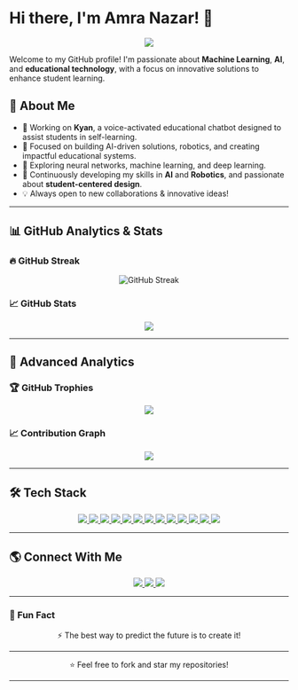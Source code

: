 # Hi there, I'm Amra Nazar! 👋

<p align="center">
  <img src="https://readme-typing-svg.herokuapp.com?font=Fira+Code&duration=3000&pause=500&color=F70000&width=600&center=true&vCenter=true&lines=Robotics+%7C+AI+%7C+Automation;Passionate+ML+%26+AI+Enthusiast;Innovative+Tech+Explorer;Always+Open+to+Collaboration"/>
</p>

Welcome to my GitHub profile! I'm passionate about **Machine Learning**, **AI**, and **educational technology**, with a focus on innovative solutions to enhance student learning.

## 🚀 About Me
- 🔭 Working on **Kyan**, a voice-activated educational chatbot designed to assist students in self-learning.
- 🎯 Focused on building AI-driven solutions, robotics, and creating impactful educational systems.
- 🤖 Exploring neural networks, machine learning, and deep learning.
- 🌱 Continuously developing my skills in **AI** and **Robotics**, and passionate about **student-centered design**.
- 💡 Always open to new collaborations & innovative ideas!

---

## 📊 GitHub Analytics & Stats

### 🔥 GitHub Streak
<p align="center">
  <img src="https://streak-stats.demolab.com/?user=AmraNazar&theme=radical&hide_border=true" alt="GitHub Streak">
</p>

### 📈 GitHub Stats
<p align="center">
  <img src="https://github-readme-stats.vercel.app/api?username=AmraNazar&show_icons=true&theme=radical&hide_border=true"/>
</p>

---

## 📡 Advanced Analytics

### 🏆 GitHub Trophies
<p align="center">
  <img src="https://github-profile-trophy.vercel.app/?username=AmraNazar&theme=radical&no-frame=true&column=6"/>
</p>

### 📈 Contribution Graph
<p align="center">
  <img src="https://github-readme-activity-graph.vercel.app/graph?username=AmraNazar&theme=radical"/>
</p>

---

## 🛠️ Tech Stack
<p align="center">
  <!-- Programming Languages -->
  <a href="https://www.python.org/">
    <img src="https://img.shields.io/badge/Python-blue?style=for-the-badge&logo=python"/>
  </a>
  <a href="https://www.java.com/">
    <img src="https://img.shields.io/badge/Java-red?style=for-the-badge&logo=java"/>
  </a>
  <a href="https://www.javascript.com/">
    <img src="https://img.shields.io/badge/JavaScript-yellow?style=for-the-badge&logo=javascript"/>
  </a>
 

  <!-- Frameworks & Libraries -->
  <a href="https://reactjs.org/">
    <img src="https://img.shields.io/badge/React-blue?style=for-the-badge&logo=react"/>
  </a>
  
  <a href="https://nodejs.org/">
    <img src="https://img.shields.io/badge/Node.js-green?style=for-the-badge&logo=node.js"/>
  </a>
  <a href="https://flask.palletsprojects.com/">
    <img src="https://img.shields.io/badge/Flask-black?style=for-the-badge&logo=flask"/>
  </a>
  <a href="https://spring.io/">
    <img src="https://img.shields.io/badge/Spring-green?style=for-the-badge&logo=spring"/>
  </a>

  <!-- AI & Machine Learning -->
  <a href="https://www.tensorflow.org/">
    <img src="https://img.shields.io/badge/TensorFlow-orange?style=for-the-badge&logo=tensorflow"/>
  </a>
  <a href="https://www.opencv.org/">
    <img src="https://img.shields.io/badge/OpenCV-blue?style=for-the-badge&logo=opencv"/>
  </a>

  <!-- Databases -->
  <a href="https://www.mongodb.com/">
    <img src="https://img.shields.io/badge/MongoDB-green?style=for-the-badge&logo=mongodb"/>
  </a>
  <a href="https://www.postgresql.org/">
    <img src="https://img.shields.io/badge/PostgreSQL-blue?style=for-the-badge&logo=postgresql"/>
  </a>

  <!-- DevOps & Tools -->
  <a href="https://git-scm.com/">
    <img src="https://img.shields.io/badge/Git-red?style=for-the-badge&logo=git"/>
  </a>
  <a href="https://azure.microsoft.com/">
    <img src="https://img.shields.io/badge/Azure-blue?style=for-the-badge&logo=microsoft-azure"/>
  </a>
</p>

---

## 🌎 Connect With Me
<p align="center">
  <a href="https://linkedin.com/in/amra-nazar">
    <img src="https://img.shields.io/badge/LinkedIn-blue?style=for-the-badge&logo=linkedin"/>
  </a>
  <a href="https://github.com/AmraNazar">
    <img src="https://img.shields.io/badge/GitHub-black?style=for-the-badge&logo=github"/>
  </a>
  <a href="https://www.instagram.com/amra_nazar">
    <img src="https://img.shields.io/badge/Instagram-purple?style=for-the-badge&logo=instagram"/>
  </a>
</p>

---

### 🚀 Fun Fact
<p align="center">
  ⚡ The best way to predict the future is to create it!
</p>

---

<p align="center">
  ⭐️ Feel free to fork and star my repositories!
</p>

---

